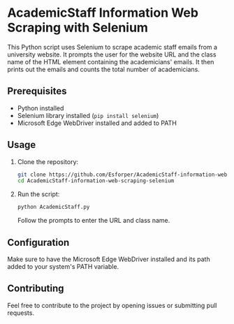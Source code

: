 # AcademicStaff Information Web Scraping with Selenium

This Python script uses Selenium to scrape academic staff emails from a university website. It prompts the user for the website URL and the class name of the HTML element containing the academicians' emails. It then prints out the emails and counts the total number of academicians.

## Prerequisites

- Python installed
- Selenium library installed (`pip install selenium`)
- Microsoft Edge WebDriver installed and added to PATH

## Usage

1. Clone the repository:

    ```bash
    git clone https://github.com/Esforper/AcademicStaff-information-web-scraping-selenium.git
    cd AcademicStaff-information-web-scraping-selenium
    ```

2. Run the script:

    ```bash
    python AcademicStaff.py
    ```

    Follow the prompts to enter the URL and class name.

## Configuration

Make sure to have the Microsoft Edge WebDriver installed and its path added to your system's PATH variable.

## Contributing

Feel free to contribute to the project by opening issues or submitting pull requests.

